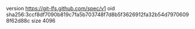 version https://git-lfs.github.com/spec/v1
oid sha256:3ccf8df7090b819c7fa5b703748f7d8b5f3626912fa32b54d79706098f62d88c
size 4096
